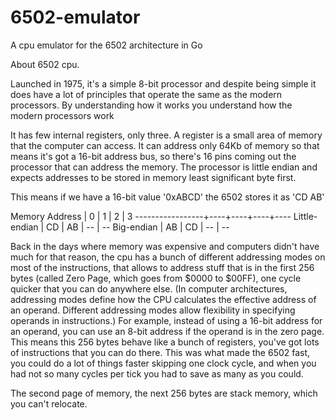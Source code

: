# 6502-emulator
A cpu emulator for the 6502 architecture in Go

About 6502 cpu.

Launched in 1975, it's a simple 8-bit processor and despite being simple
it does have a lot of principles that operate the same as the modern processors.
By understanding how it works you understand how the modern processors work

It has few internal registers, only three. A register is a small area of memory that the computer can access.
It can address only 64Kb of memory so that means it's got a 16-bit address bus, so there's 16 pins coming out the processor
that can address the memory. The processor is little endian and expects addresses to be stored in memory least significant byte first.

This means if we have a 16-bit value '0xABCD' the 6502 stores it as 'CD AB'

Memory Address   | 0  | 1  | 2  | 3
-----------------+----+----+----+----
Little-endian    | CD | AB | -- | --
Big-endian       | AB | CD | -- | --

Back in the days where memory was expensive and computers didn't have much for that reason, the cpu has a bunch of different
addressing modes on most of the instructions, that allows to address stuff that is in the first 256 bytes (called Zero Page, which 
goes from $0000 to $00FF), 
one cycle quicker that you can do anywhere else.
(In computer architectures, addressing modes define how the CPU calculates the effective address of an operand.
Different addressing modes allow flexibility in specifying operands in instructions.)
For example, instead of using a 16-bit address for an operand, you can use an 8-bit address if the operand is in the zero page.
This means this 256 bytes behave like a bunch of registers, you've got lots of instructions that you can do there.
This was what made the 6502 fast, you could do a lot of things faster skipping one clock cycle, and when you had not so many 
cycles per tick you had to save as many as you could.

The second page of memory, the next 256 bytes are stack memory, which you can't relocate.
